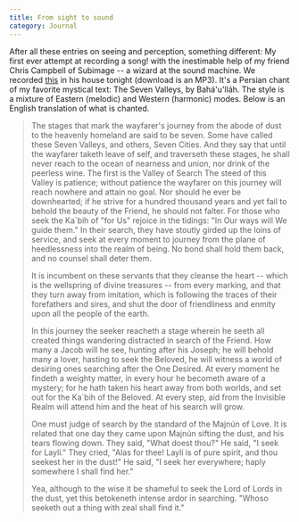 ```yaml
---
title: From sight to sound
category: Journal
---
```


After all these entries on seeing and perception, something different:
My first ever attempt at recording a song! with the inestimable help of
my friend Chris Campbell of Subimage -- a wizard at the sound machine.
We recorded [this](mp3/haftvadi.mp3) in his house tonight (download is an MP3).  It's a
Persian chant of my favorite mystical text: The Seven Valleys, by
Bahá'u'lláh.  The style is a mixture of Eastern (melodic) and Western
(harmonic) modes.  Below is an English translation of what is chanted.

> The stages that mark the wayfarer's journey from the abode of dust to
> the heavenly homeland are said to be seven.  Some have called these
> Seven Valleys, and others, Seven Cities.  And they say that until the
> wayfarer taketh leave of self, and traverseth these stages, he shall
> never reach to the ocean of nearness and union, nor drink of the
> peerless wine.  The first is the Valley of Search The steed of this
> Valley is patience; without patience the wayfarer on this journey will
> reach nowhere and attain no goal.  Nor should he ever be downhearted;
> if he strive for a hundred thousand years and yet fail to behold the
> beauty of the Friend, he should not falter.  For those who seek the
> Ka`bih of "for Us" rejoice in the tidings: "In Our ways will We guide
> them."  In their search, they have stoutly girded up the loins of
> service, and seek at every moment to journey from the plane of
> heedlessness into the realm of being.  No bond shall hold them back,
> and no counsel shall deter them.
>
> It is incumbent on these servants that they cleanse the heart -- which
> is the wellspring of divine treasures -- from every marking, and that
> they turn away from imitation, which is following the traces of their
> forefathers and sires, and shut the door of friendliness and enmity
> upon all the people of the earth.
>
> In this journey the seeker reacheth a stage wherein he seeth all
> created things wandering distracted in search of the Friend.  How many
> a Jacob will he see, hunting after his Joseph; he will behold many a
> lover, hasting to seek the Beloved, he will witness a world of
> desiring ones searching after the One Desired.  At every moment he
> findeth a weighty matter, in every hour he becometh aware of a
> mystery; for he hath taken his heart away from both worlds, and set
> out for the Ka`bih of the Beloved.  At every step, aid from the
> Invisible Realm will attend him and the heat of his search will grow.
>
> One must judge of search by the standard of the Majnún of Love.  It is
> related that one day they came upon Majnún sifting the dust, and his
> tears flowing down.  They said, "What doest thou?"  He said, "I seek
> for Laylí."  They cried, "Alas for thee!  Laylí is of pure spirit, and
> thou seekest her in the dust!"  He said, "I seek her everywhere; haply
> somewhere I shall find her."
>
> Yea, although to the wise it be shameful to seek the Lord of Lords in
> the dust, yet this betokeneth intense ardor in searching.  "Whoso
> seeketh out a thing with zeal shall find it."


